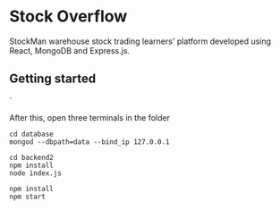 # Stock Overflow
StockMan warehouse stock trading learners' platform developed using React, MongoDB and Express.js. 

## Getting started
`

After this, open three terminals in the folder

```shell
cd database
mongod --dbpath=data --bind_ip 127.0.0.1
```

```shell
cd backend2
npm install
node index.js
```

```shell
npm install
npm start
```
